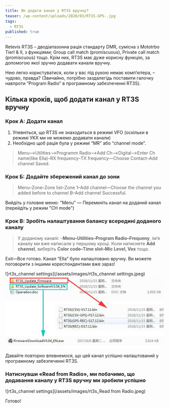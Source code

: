 ```yaml
---
title: Як додати канал у RT3S вручну?
teaser: /wp-content/uploads/2020/03/RT3S-GPS-.jpg
tags:
  - RT3S
published: true
---
```

Retevis RT3S &#8211; дводіапазонна рація стандарту DMR, сумісна з Mototrbo TierⅠ & Ⅱ, з функціями; Group call match (promiscuous), Private call match (promiscuous)&nbsp;тощо. Крім них, RT3S має дуже корисну функцію, за допомогою якої зручно додавати канали вручну.

Нею легко користуватися, коли у вас під рукою немає комп&#8217;ютера, &#8211; чудово, правда? (Звичайно, потрібно заздалегідь поставити галочку навпроти &#8220;Program Radio&#8221; в програмному забезпеченні RT3S).

## Кілька кроків, щоб додати канал у RT3S вручну

### Крок A: Додати канал

  1. Упевніться, що RT3S не знаходиться в режимі VFO (оскільки в режимі УКХ ми не можемо додавати канали)
  2. Необхідно щоб рація була у режимі &#8220;MR&#8221; або&nbsp;&#8220;channel mode&#8221;.

> Menu–>Utilities–>Programm Radio–>Add Ch–>Digital–>Enter Ch name(like Ella)–RX frequency–TX frequency—Choose Contact–Add channel Saved.</span>

### Крок Б: Додайте збережений канал до зони

> Menu–Zone–Zone list–Zone 1–Add channel—Choose the channel you added before to channel B–Add channel Successful.

Вийдіть у головне меню: "Menu" — Перемкніть канал на доданий канал (перейдіть у режим "CH mode")

### Крок В: Зробіть налаштування балансу всередині доданого каналу

> У доданому каналі: –**Menu–Utilities–Program Radio–Frequeny**, ім&#8217;я каналу ми вже написали у першому кроці. Коли натиснете **Add channel**, виберіть **Color code–Time slot–Mic Level, Vox** тощо.

Exit—Все готово. Канал “Ella” було налаштовано вручну. Ви можете поговорити з іншими кореспондентами вже зараз!

![rt3s_channel settings](/assets/images/rt3s_channel settings.jpeg)
![Запуск программы для установки прошивки RT3S](/assets/images/rt3s_update_firmware.jpg)

Давайте повторно впевнемося, що цей канал успішно налаштований у програмному забезпеченні RT3S.

### Натиснувши «Read from Radio», ми побачимо, що додавання каналу у RT3S вручну ми зробили успішно

![rt3s_channel settings](/assets/images/rt3s_Read from Radio.jpeg)

Готово!

